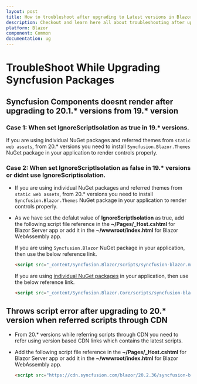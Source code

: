 ```yaml
---
layout: post
title: How to troubleshoot after upgrading to Latest versions in Blazor - Syncfusion.
description: Checkout and learn here all about troubleshooting after upgrading Syncfusion Components to latest versions in Blazor.
platform: Blazor
component: Common
documentation: ug
---
```


# TroubleShoot While Upgrading Syncfusion Packages

## Syncfusion Components doesnt render after upgrading to 20.1.* versions from 19.* version

### Case 1: When set **IgnoreScriptIsolation** as true in 19.* versions.

If you are using individual NuGet packages and referred themes from `static web assets`, from 20.* versions you need to install `Syncfusion.Blazor.Themes` NuGet package in your application to render controls properly.

### Case 2: When set **IgnoreScriptIsolation** as false in 19.* versions or didnt use **IgnoreScriptisolation**.

* If you are using individual NuGet packages and referred themes from `static web assets`, from 20.* versions you need to install `Syncfusion.Blazor.Themes` NuGet package in your application to render controls properly.
* As we have set the defalut value of **IgnoreScriptIsolation** as true, add the following script file reference in the **~/Pages/_Host.cshtml** for Blazor Server app or add it in the **~/wwwroot/index.html** for Blazor WebAssembly app.

    If you are using `Syncfusion.Blazor` NuGet package in your application, then use the below reference link.

    ```html
    <script src="_content/Syncfusion.Blazor/scripts/syncfusion-blazor.min.js" type="text/javascript"></script>
    ```

    If you are using [individual NuGet packages](http://blazor.syncfusion.com/documentation/nuget-packages/) in your application, then use the below reference link.
    
    ```html
    <script src="_content/Syncfusion.Blazor.Core/scripts/syncfusion-blazor.min.js" type="text/javascript"></script>
    ```

## Throws script error after upgrading to 20.* version when referred scripts through CDN

* From 20.* versions while referring scripts through CDN you need to refer using version based CDN links which contains the latest scripts.
* Add the following script file reference in the **~/Pages/_Host.cshtml** for Blazor Server app or add it in the **~/wwwroot/index.html** for Blazor WebAssembly app.

    ```html
    <script src="https://cdn.syncfusion.com/blazor/20.2.36/syncfusion-blazor.min.js" type="text/javascript"></script>
    ```
